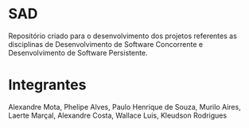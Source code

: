 SAD
===

Repositório criado para o desenvolvimento dos projetos referentes as disciplinas de Desenvolvimento de Software Concorrente e Desenvolvimento de Software Persistente.

Integrantes
===

Alexandre Mota, Phelipe Alves, Paulo Henrique de Souza, Murilo Aires, Laerte Marçal, Alexandre Costa, Wallace Luis, Kleudson Rodrigues
